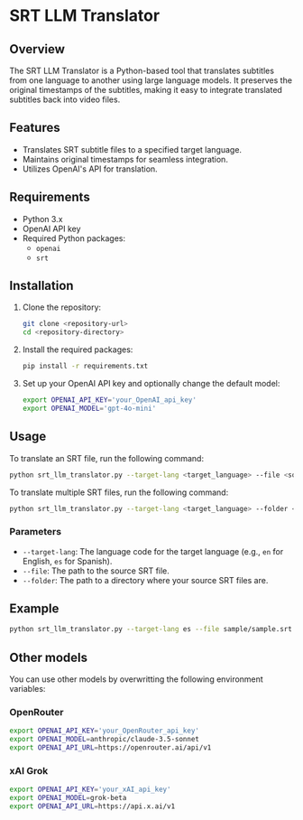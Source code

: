 # SRT LLM Translator

## Overview
The SRT LLM Translator is a Python-based tool that translates subtitles from one language to another using large language models. It preserves the original timestamps of the subtitles, making it easy to integrate translated subtitles back into video files.

## Features
- Translates SRT subtitle files to a specified target language.
- Maintains original timestamps for seamless integration.
- Utilizes OpenAI's API for translation.

## Requirements
- Python 3.x
- OpenAI API key
- Required Python packages:
  - `openai`
  - `srt`

## Installation
1. Clone the repository:
    ```bash
    git clone <repository-url>
    cd <repository-directory>
    ```

2. Install the required packages:
    ```bash
    pip install -r requirements.txt
    ```

3. Set up your OpenAI API key and optionally change the default model:
    ```bash
    export OPENAI_API_KEY='your_OpenAI_api_key'
    export OPENAI_MODEL='gpt-4o-mini'
    ```

## Usage
To translate an SRT file, run the following command:

``` bash
python srt_llm_translator.py --target-lang <target_language> --file <source_file.srt>
```

To translate multiple SRT files, run the following command:

``` bash
python srt_llm_translator.py --target-lang <target_language> --folder <path/to/dir>
```

### Parameters
- `--target-lang`: The language code for the target language (e.g., `en` for English, `es` for Spanish).
- `--file`: The path to the source SRT file.
- `--folder`: The path to a directory where your source SRT files are.

## Example

``` bash
python srt_llm_translator.py --target-lang es --file sample/sample.srt
```

## Other models

You can use other models by overwritting the following environment variables:

### OpenRouter

``` bash
export OPENAI_API_KEY='your_OpenRouter_api_key'
export OPENAI_MODEL=anthropic/claude-3.5-sonnet
export OPENAI_API_URL=https://openrouter.ai/api/v1
```

### xAI Grok

```bash
export OPENAI_API_KEY='your_xAI_api_key'
export OPENAI_MODEL=grok-beta
export OPENAI_API_URL=https://api.x.ai/v1
```
